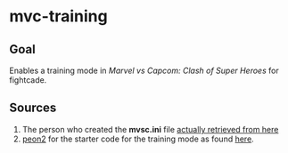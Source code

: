 # mvc-training

## Goal

Enables a training mode in *Marvel vs Capcom: Clash of Super Heroes* for fightcade.

## Sources
1. The person who created the **mvsc.ini** file [actually retrieved from here](https://github.com/Gulkbag/mvc-training-mode)
2. [peon2](https://github.com/peon2) for the starter code for the training mode as found [here](https://github.com/peon2/fbneo-training-mode).
